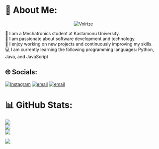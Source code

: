# 💫 About Me:
<p align="center"> <img src="https://komarev.com/ghpvc/?username=Volrize" alt="Volrize" /> </p>
🏫 I am a Mechatronics student at Kastamonu University.<br>
🔭 I am passionate about software development and technology.<br>
💫 I enjoy working on new projects and continuously improving my skills.<br>
💻 I am currently learning the following programming languages: Python, Java, and JavaScript <br>


## 🌐 Socials:
[![Instagram](https://img.shields.io/badge/Instagram-%23E4405F.svg?logo=Instagram&logoColor=white)](https://instagram.com/k.kerem0) [![email](https://img.shields.io/badge/Email-D14836?logo=gmail&logoColor=white)](mailto:keremkabakci1519@gmail.com) [![email](https://img.shields.io/badge/Email-D14836?logo=gmail&logoColor=white)](mailto:255522005@ogr.kastamonu.edu.tr) 
<!--
# 💻 The development tools I currently use:
![Azure](https://www.vectorlogo.zone/logos/microsoft_azure/microsoft_azure-icon.svg) ![MySQL](https://img.shields.io/badge/mysql-4479A1.svg?style=for-the-badge&logo=mysql&logoColor=white) ![SQLite](https://img.shields.io/badge/sqlite-%2307405e.svg?style=for-the-badge&logo=sqlite&logoColor=white) ![PHP](https://img.shields.io/badge/php-%23777BB4.svg?style=for-the-badge&logo=php&logoColor=white) ![Python](https://img.shields.io/badge/python-3670A0?style=for-the-badge&logo=python&logoColor=ffdd54)
-->
# 📊 GitHub Stats:
![](https://github-readme-stats.vercel.app/api?username=Volrize&theme=dark&hide_border=false&include_all_commits=false&count_private=false)<br/>
![](https://nirzak-streak-stats.vercel.app/?user=Volrize&theme=dark&hide_border=false)<br/>
![](https://github-readme-stats.vercel.app/api/top-langs/?username=Volrize&theme=dark&hide_border=false&include_all_commits=false&count_private=false&layout=compact)


[![](https://visitcount.itsvg.in/api?id=Volrize&icon=0&color=0)](https://visitcount.itsvg.in)
